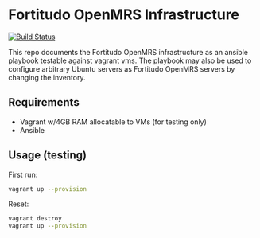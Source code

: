 # Fortitudo OpenMRS Infrastructure

[![Build Status](https://travis-ci.org/fortitudoinc/fortitudoinc-ansible.svg?branch=master)](https://travis-ci.org/fortitudoinc/fortitudoinc-ansible)

This repo documents the Fortitudo OpenMRS infrastructure as an ansible playbook testable against vagrant vms. The playbook may also be used to configure arbitrary Ubuntu servers as Fortitudo OpenMRS servers by changing the inventory.

## Requirements
- Vagrant w/4GB RAM allocatable to VMs (for testing only)
- Ansible

## Usage (testing)

First run:
```bash
vagrant up --provision
```

Reset:
```bash
vagrant destroy
vagrant up --provision
```

